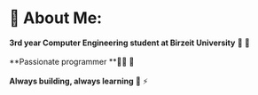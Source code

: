 # 💫 About Me:
**3rd year Computer Engineering student at Birzeit University** 📖 🔭 <br><br>**Passionate programmer **👨‍💻 🦈 <br><br>**Always building, always learning** 🚀 ⚡️
